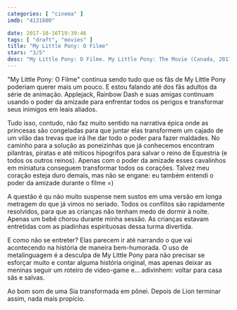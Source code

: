 ```yaml
---
categories: [ "cinema" ]
imdb: "4131800"

date: 2017-10-16T19:39:46
tags: [ "draft", "movies" ]
title: "My Little Pony: O Filme"
stars: "3/5"
desc: "My Little Pony: O Filme. My Little Pony: The Movie (Canada, 2017). Dirigido por Jayson Thiessen. Escrito por Meghan McCarthy, Joe Ballarini, Rita Hsiao, Michael Vogel, Lauren Faust, Bonnie Zacherle. Com Uzo Aduba (Queen Novo), Ashleigh Ball (Applejack / Rainbow Dash), Adam Bengis (Code Red), Emily Blunt (Tempest Shadow / Fizzlepop Berrytwist), Kristin Chenoweth (Princess Skystar), Michelle Creber (Applebloom), Taye Diggs (Capper), Brian Dobson (Verko / Additional Voices), Michael Dobson (Bulk Biceps / Canterlot & Klugetown Featured Voices)."
---
```

"My Little Pony: O Filme" continua sendo tudo que os fãs de My Little Pony poderiam querer mais um pouco. E estou falando até dos fãs adultos da série de animação. Applejack, Rainbow Dash e suas amigas continuam usando o poder da amizade para enfrentar todos os perigos e transformar seus inimigos em leais aliados.

Tudo isso, contudo, não faz muito sentido na narrativa épica onde as princesas são congeladas para que juntar elas transformem um cajado de um vilão das trevas que irá lhe dar todo o poder para fazer maldades. No caminho para a solução as poneizinhas que já conhecemos encontram pilantras, piratas e até míticos hipogrifos para salvar o reino de Equestria (e todos os outros reinos). Apenas com o poder da amizade esses cavalinhos em miniatura conseguem transformar todos os corações. Talvez meu coração esteja duro demais, mas não se engane: eu também entendi o poder da amizade durante o filme =)

A questão é qu não muito suspense nem sustos em uma versão em longa metragem do que já vimos no seriado. Todos os conflitos são rapidamente resolvidos, para que as crianças não tenham medo de dormir à noite. Apenas um bebê chorou durante minha sessão. As crianças estavam entretidas com as piadinhas espirituosas dessa turma divertida.

E como não se entreter? Elas parecem ir até narrando o que vai acontecendo na história de maneira bem-humorada. O uso de metalinguagem é a desculpa de My Little Pony para não precisar se esforçar muito e contar alguma história original, mas apenas deixar as meninas seguir um roteiro de video-game e... adivinhem: voltar para casa sãs e salvas.

Ao bom som de uma Sia transformada em pônei. Depois de Lion terminar assim, nada mais propício.
